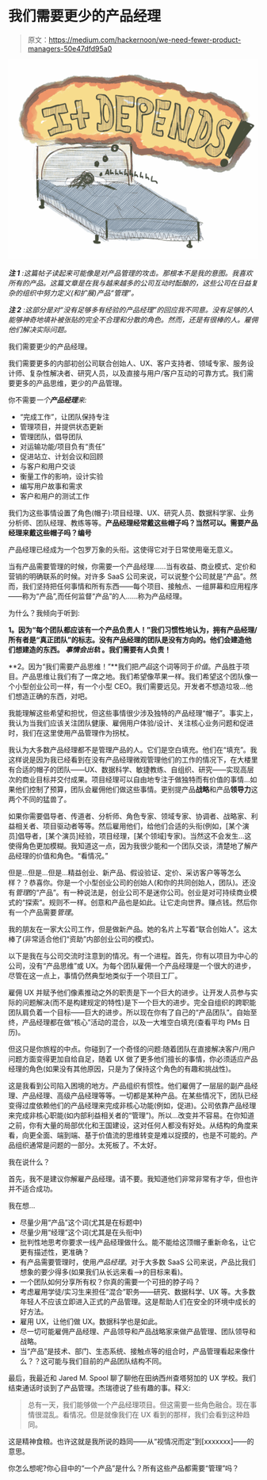 # 我们需要更少的产品经理

> 原文：<https://medium.com/hackernoon/we-need-fewer-product-managers-50e47dfd95a0>

![](img/764c3736e1d4e8091edac69e3319f3da.png)

***注 1*** *:这篇帖子读起来可能像是对产品管理的攻击。那根本不是我的意图。我喜欢所有的产品。这篇文章是在我与越来越多的公司互动时酝酿的，这些公司在日益复杂的组织中努力定义(和扩展)产品“管理”。*

***注 2*** *:这部分是对“没有足够多有经验的产品经理”的回应我不同意。没有足够的人能够神奇地填补被张贴的完全不合理和分散的角色。然而，还是有很棒的人。雇佣他们解决实际问题。*

我们需要更少的产品经理。

我们需要更多的内部初创公司联合创始人、UX、客户支持者、领域专家、服务设计师、复杂性解决者、研究人员，以及直接与用户/客户互动的可靠方式。我们需要更多的产品思维，更少的产品管理。

你不需要*一个**产品经理**来:*

*   “完成工作”，让团队保持专注
*   管理项目，并提供状态更新
*   管理团队，倡导团队
*   对运输功能/项目负有“责任”
*   促进站立、计划会议和回顾
*   与客户和用户交谈
*   衡量工作的影响，设计实验
*   编写用户故事和需求
*   客户和用户的测试工作

我们为这些事情设置了角色(帽子):项目经理、UX、研究人员、数据科学家、业务分析师、团队经理、教练等等。**产品经理经常戴这些帽子吗？当然可以。需要产品经理来戴这些帽子吗？编号**

产品经理已经成为一个包罗万象的头衔。这使得它对于日常使用毫无意义。

当有产品需要管理的时候，你需要一个产品经理……当有收益、商业模式、定价和营销的明确联系的时候。对许多 SaaS 公司来说，可以说整个公司就是“产品”。然而，我们坚持把任何事情和所有东西——每个项目、接触点、一组屏幕和应用程序——称为“产品”,而任何监督“产品”的人……称为产品经理。

为什么？我倾向于听到:

**1。因为“每个团队都应该有一个产品负责人！”我们习惯性地认为，拥有产品经理/所有者是“真正团队”的标志。没有产品经理的团队是没有方向的。他们会建造他们想建造的东西。 ***事情会出轨*** 。我们需要有人负责！**

**2。因为“我们需要产品思维！”**我们把*产品*这个词等同于*价值*。产品胜于项目。产品思维让我们有了一席之地。我们希望像苹果一样。我们希望这个团队像一个小型创业公司一样，有一个小型 CEO。我们需要远见。开发者不想造垃圾…他们想造正确的东西，对吧。

我能理解这些希望和担忧，但这些事情很少涉及独特的产品经理“帽子”。事实上，我认为当我们应该关注团队健康、雇佣用户体验/设计、关注核心业务问题和促进时，我们在这里使用产品管理作为拐杖。

我认为大多数产品经理都不是管理产品的人。它们是空白填充。他们在“填充”。我这样说是因为我已经看到在没有产品经理微观管理他们的工作的情况下，在大楼里有合适的帽子的团队——UX、数据科学、敏捷教练、自组织、研究——实现高层次的商业目标并交付成果。项目经理可以自由地专注于做独特而有价值的事情…如果他们控制了预算，团队会雇佣他们做这些事情。更别提产品**战略**和产品**领导力**这两个不同的猛兽了。

如果你需要倡导者、传道者、分析师、角色专家、领域专家、协调者、战略家、利益相关者、项目驱动者等等。然后雇用他们，给他们合适的头衔(例如，[某个演员]倡导者，[某个演员]经验，项目经理，[某个领域]专家)。当然这不会发生…这使得角色更加模糊。我知道这一点，因为我很少能和一个团队交谈，清楚地了解产品经理的价值和角色。“看情况。”

但是…但是…但是…精益创业、新产品、假设验证、定价、采访客户等等怎么样？？恭喜你。你是一个小型创业公司的创始人(和你的共同创始人，团队)。还没有*管理*的“产品”。有一种说法是，创业公司不是迷你公司。创业是对可持续商业模式的“探索”。规则不一样。创意和产品也是如此。让它走向世界。赚点钱。然后你有一个产品需要*管理*。

我的朋友在一家大公司工作，但是做新产品。她的名片上写着“联合创始人”。这太棒了(非常适合他们“资助”内部创业公司的模式)。

以下是我在与公司交流时注意到的情况。有一个进程。首先，你有以项目为中心的公司，没有“产品思维”或 UX。为每个团队雇佣一个产品经理是一个很大的进步，尽管在这一点上，事情仍然典型地类似于一个项目工厂。

雇佣 UX 并赋予他们像素推动之外的职责是下一个巨大的进步。让开发人员参与实际的问题解决(而不是构建规定的特性)是下一个巨大的进步。完全自组织的跨职能团队肩负着一个目标——巨大的进步。所以现在你有了自己的“产品团队”。自始至终，产品经理都在做“核心”活动的混合，以及一大堆空白填充(查看平均 PMs 日历)。

但这只是你旅程的中点。你碰到了一个奇怪的问题:随着团队在直接解决客户/用户问题方面变得更加自给自足，随着 UX 做了更多他们擅长的事情，你必须适应产品经理的角色(如果没有其他原因，只是为了保持这个角色的有趣和挑战性)。

这是我看到公司陷入困境的地方。产品组织有惯性。他们雇佣了一层层的副产品经理、产品经理、高级产品经理等等。一切都是某种产品。在某些情况下，团队已经变得过度依赖他们的产品经理来完成非核心功能(例如，促进)。公司依靠产品经理来完成非核心职能(如内部利益相关者的“管理”)。所以…改变并不容易。在你知道之前，你有大量的局部优化和王国建设，这对任何人都没有好处。从结构的角度来看，向更全面、端到端、基于价值流的思维转变是难以捉摸的，也是不可能的。产品组织通常是问题的一部分。太死板了。不太好。

我在说什么？

首先，我不是建议你解雇产品经理。请不要。我知道他们非常非常有才华，但也许并不适合成功。

我在想…

*   尽量少用“产品”这个词(尤其是在标题中)
*   尽量少用“经理”这个词(尤其是在头衔中)
*   批判性地思考你要求一线产品经理做什么。能不能给这顶帽子重新命名，让它更有描述性，更准确？
*   有产品需要管理时，使用*产品经理*。对于大多数 SaaS 公司来说，产品比我们想象的要少得多(如果我们从长远来看——>的目标来看)。
*   一个团队如何分享所有权？你真的需要一个可扭的脖子吗？
*   考虑雇用学徒/实习生来担任“混合”职务——研究、数据科学、UX 等。大多数年轻人不应该立即进入正式的产品管理。这是帮助人们在安全的环境中成长的好方法。
*   雇用 UX，让他们做 UX。数据科学也是如此。
*   尽一切可能雇佣产品经理、产品领导和产品战略家来做产品管理、团队领导和战略。
*   当“产品”是技术、部门、生态系统、接触点等的组合时，产品管理看起来像什么？？这可能与我们目前的产品团队结构不同。

最后，我最近和 Jared M. Spool 聊了聊他在田纳西州查塔努加的 UX 学校。我们结束通话时谈到了产品管理。杰瑞德说了些有趣的事。释义:

> 总有一天，我们能够做一个产品经理项目。但这需要一些角色融合。现在事情很混乱。看情况。但是就像我们在 UX 看到的那样，我们会看到这种趋同。

这是精神食粮。也许这就是我所说的趋同——从“视情况而定”到[xxxxxxx]——的意思。

你怎么想呢?你心目中的“一个产品”是什么？所有这些产品都需要“管理”吗？